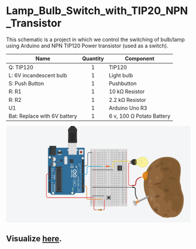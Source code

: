 # Lamp_Bulb_Switch_with_TIP20_NPN_Transistor
This schematic is a project in which we control the switching of bulb/lamp using Arduino and NPN TIP120 Power transistor (used as a switch).

| Name                        	| Quantity 	| Component                 	|
|-----------------------------	|:--------:	|---------------------------	|
| Q: TIP120                    	|     1    	| TIP120                    	|
| L: 6V incandescent bulb      	|     1    	| Light bulb                	|
| S: Push Button               	|     1    	| Pushbutton                	|
| R: R1                        	|     1    	| 10 kΩ Resistor            	|
| R: R2                        	|     1    	| 2.2 kΩ Resistor           	|
| U1                          	|     1    	| Arduino Uno R3            	|
| Bat: Replace with 6V battery 	|     1    	| 6 v, 100 Ω Potato Battery 	|

![Snapshot of Circuit](/test.PNG "Snapshot of TIP20 NPN Transistor as a Switch")

## Visualize [here](https://www.tinkercad.com/things/9Nbv05ke91N).
